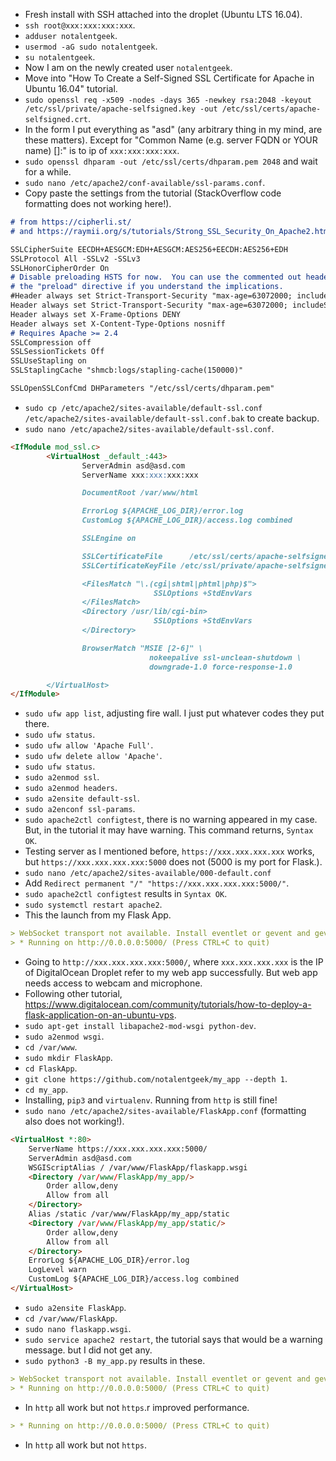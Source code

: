 * Fresh install with SSH attached into the droplet (Ubuntu LTS 16.04).
* `ssh root@xxx:xxx:xxx:xxx`.
* `adduser notalentgeek`.
* `usermod -aG sudo notalentgeek`.
* `su notalentgeek`.
* Now I am on the newly created user `notalentgeek`.
* Move into "How To Create a Self-Signed SSL Certificate for Apache in Ubuntu 16.04" tutorial.
* `sudo openssl req -x509 -nodes -days 365 -newkey rsa:2048 -keyout /etc/ssl/private/apache-selfsigned.key -out /etc/ssl/certs/apache-selfsigned.crt`.
* In the form I put everything as "asd" (any arbitrary thing in my mind, are these matters). Except for "Common Name (e.g. server FQDN or YOUR name) []:" is to ip of `xxx:xxx:xxx:xxx`.
* `sudo openssl dhparam -out /etc/ssl/certs/dhparam.pem 2048` and wait for a while.
* `sudo nano /etc/apache2/conf-available/ssl-params.conf`.
* Copy paste the settings from the tutorial (StackOverflow code formatting does not working here!).

```markdown
# from https://cipherli.st/
# and https://raymii.org/s/tutorials/Strong_SSL_Security_On_Apache2.html

SSLCipherSuite EECDH+AESGCM:EDH+AESGCM:AES256+EECDH:AES256+EDH
SSLProtocol All -SSLv2 -SSLv3
SSLHonorCipherOrder On
# Disable preloading HSTS for now.  You can use the commented out header line that includes
# the "preload" directive if you understand the implications.
#Header always set Strict-Transport-Security "max-age=63072000; includeSubdomains; preload"
Header always set Strict-Transport-Security "max-age=63072000; includeSubdomains"
Header always set X-Frame-Options DENY
Header always set X-Content-Type-Options nosniff
# Requires Apache >= 2.4
SSLCompression off
SSLSessionTickets Off
SSLUseStapling on
SSLStaplingCache "shmcb:logs/stapling-cache(150000)"

SSLOpenSSLConfCmd DHParameters "/etc/ssl/certs/dhparam.pem"
```

* `sudo cp /etc/apache2/sites-available/default-ssl.conf /etc/apache2/sites-available/default-ssl.conf.bak` to create backup.
* `sudo nano /etc/apache2/sites-available/default-ssl.conf`.

```markdown
<IfModule mod_ssl.c>
        <VirtualHost _default_:443>
                ServerAdmin asd@asd.com
                ServerName xxx:xxx:xxx:xxx

                DocumentRoot /var/www/html

                ErrorLog ${APACHE_LOG_DIR}/error.log
                CustomLog ${APACHE_LOG_DIR}/access.log combined

                SSLEngine on

                SSLCertificateFile      /etc/ssl/certs/apache-selfsigned.crt
                SSLCertificateKeyFile /etc/ssl/private/apache-selfsigned.key

                <FilesMatch "\.(cgi|shtml|phtml|php)$">
                                SSLOptions +StdEnvVars
                </FilesMatch>
                <Directory /usr/lib/cgi-bin>
                                SSLOptions +StdEnvVars
                </Directory>

                BrowserMatch "MSIE [2-6]" \
                               nokeepalive ssl-unclean-shutdown \
                               downgrade-1.0 force-response-1.0

        </VirtualHost>
</IfModule>
```

* `sudo ufw app list`, adjusting fire wall. I just put whatever codes they put there.
* `sudo ufw status`.
* `sudo ufw allow 'Apache Full'`.
* `sudo ufw delete allow 'Apache'`.
* `sudo ufw status`.
* `sudo a2enmod ssl`.
* `sudo a2enmod headers`.
* `sudo a2ensite default-ssl`.
* `sudo a2enconf ssl-params`.
* `sudo apache2ctl configtest`, there is no warning appeared in my case. But, in the tutorial it may have warning. This command returns, `Syntax OK`.
* Testing server as I mentioned before, `https://xxx.xxx.xxx.xxx` works, but `https://xxx.xxx.xxx.xxx:5000` does not (5000 is my port for Flask.).
* `sudo nano /etc/apache2/sites-available/000-default.conf`
* Add `Redirect permanent "/" "https://xxx.xxx.xxx.xxx:5000/"`.
* `sudo apache2ctl configtest` results in `Syntax OK`.
* `sudo systemctl restart apache2`.
* This the launch from my Flask App.

```markdown
> WebSocket transport not available. Install eventlet or gevent and gevent-websocket for improved performance.
> * Running on http://0.0.0.0:5000/ (Press CTRL+C to quit)
```

* Going to `http://xxx.xxx.xxx.xxx:5000/`, where `xxx.xxx.xxx.xxx` is the IP of DigitalOcean Droplet refer to my web app successfully. But web app needs access to webcam and microphone.
* Following other tutorial, https://www.digitalocean.com/community/tutorials/how-to-deploy-a-flask-application-on-an-ubuntu-vps.
* `sudo apt-get install libapache2-mod-wsgi python-dev`.
* `sudo a2enmod wsgi`.
* `cd /var/www`.
* `sudo mkdir FlaskApp`.
* `cd FlaskApp`.
* `git clone https://github.com/notalentgeek/my_app --depth 1`.
* `cd my_app`.
* Installing, `pip3` and `virtualenv`. Running from `http` is still fine!
* `sudo nano /etc/apache2/sites-available/FlaskApp.conf` (formatting also does not working!).

```markdown
<VirtualHost *:80>
    ServerName https://xxx.xxx.xxx.xxx:5000/
    ServerAdmin asd@asd.com
    WSGIScriptAlias / /var/www/FlaskApp/flaskapp.wsgi
    <Directory /var/www/FlaskApp/my_app/>
        Order allow,deny
        Allow from all
    </Directory>
    Alias /static /var/www/FlaskApp/my_app/static
    <Directory /var/www/FlaskApp/my_app/static/>
        Order allow,deny
        Allow from all
    </Directory>
    ErrorLog ${APACHE_LOG_DIR}/error.log
    LogLevel warn
    CustomLog ${APACHE_LOG_DIR}/access.log combined
</VirtualHost>
```

* `sudo a2ensite FlaskApp`.
* `cd /var/www/FlaskApp`.
* `sudo nano flaskapp.wsgi`.
* `sudo service apache2 restart`, the tutorial says that would be a warning message. but I did not get any.
* `sudo python3 -B my_app.py` results in these.

```markdown
> WebSocket transport not available. Install eventlet or gevent and gevent-websocket for improved performance.
> * Running on http://0.0.0.0:5000/ (Press CTRL+C to quit)
```

* In `http` all work but not `https`.r improved performance.

```markdown
> * Running on http://0.0.0.0:5000/ (Press CTRL+C to quit)
```

* In `http` all work but not `https`.